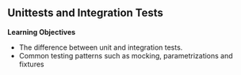 ## Unittests and Integration Tests

**Learning Objectives**

* The difference between unit and integration tests.
* Common testing patterns such as mocking, parametrizations and fixtures
